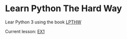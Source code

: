 # Learn Python The Hard Way

Lear Python 3 using the book [LPTHW](https://learnpythonthehardway.org/python3/preface.html)

Current lesson: [EX1](https://learnpythonthehardway.org/python3/ex1.html)